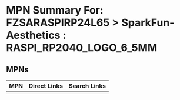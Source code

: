 



# MPN Summary For: FZSARASPIRP24L65 > SparkFun-Aesthetics : RASPI_RP2040_LOGO_6_5MM

## MPNs
  

|MPN|Direct Links|Search Links|
| :--- | :--- | :--- |
||||
